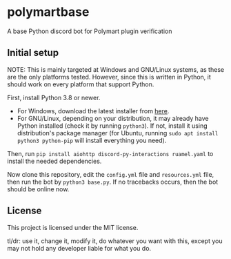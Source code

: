 # polymartbase
 A base Python discord bot for Polymart plugin verification

## Initial setup
 NOTE: This is mainly targeted at Windows and GNU/Linux systems, as these are the only platforms tested. However, since this is written in Python, it should work on every platform that support Python.

 First, install Python 3.8 or newer. 
 * For Windows, download the latest installer from [here](https://www.python.org/).
 * For GNU/Linux, depending on your distribution, it may already have Python installed (check it by running `python3`). If not, install it using distribution's package manager (for Ubuntu, running `sudo apt install python3 python-pip` will install everything you need).

 Then, run `pip install aiohttp discord-py-interactions ruamel.yaml` to install the needed dependencies.

 Now clone this repository, edit the `config.yml` file and `resources.yml` file, then run the bot by `python3 base.py`. If no tracebacks occurs, then the bot should be online now.

## License
 This project is licensed under the MIT license.
 
 tl/dr: use it, change it, modify it, do whatever you want with this, except you may not hold any developer liable for what you do.
